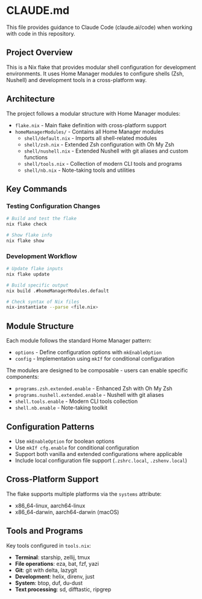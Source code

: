 # CLAUDE.md

This file provides guidance to Claude Code (claude.ai/code) when working with code in this repository.

## Project Overview

This is a Nix flake that provides modular shell configuration for development environments. It uses Home Manager modules to configure shells (Zsh, Nushell) and development tools in a cross-platform way.

## Architecture

The project follows a modular structure with Home Manager modules:

- `flake.nix` - Main flake definition with cross-platform support
- `homeManagerModules/` - Contains all Home Manager modules
  - `shell/default.nix` - Imports all shell-related modules
  - `shell/zsh.nix` - Extended Zsh configuration with Oh My Zsh
  - `shell/nushell.nix` - Extended Nushell with git aliases and custom functions
  - `shell/tools.nix` - Collection of modern CLI tools and programs
  - `shell/nb.nix` - Note-taking tools and utilities

## Key Commands

### Testing Configuration Changes
```bash
# Build and test the flake
nix flake check

# Show flake info
nix flake show
```

### Development Workflow
```bash
# Update flake inputs
nix flake update

# Build specific output
nix build .#homeManagerModules.default

# Check syntax of Nix files
nix-instantiate --parse <file.nix>
```

## Module Structure

Each module follows the standard Home Manager pattern:
- `options` - Define configuration options with `mkEnableOption`
- `config` - Implementation using `mkIf` for conditional configuration

The modules are designed to be composable - users can enable specific components:
- `programs.zsh.extended.enable` - Enhanced Zsh with Oh My Zsh
- `programs.nushell.extended.enable` - Nushell with git aliases
- `shell.tools.enable` - Modern CLI tools collection
- `shell.nb.enable` - Note-taking toolkit

## Configuration Patterns

- Use `mkEnableOption` for boolean options
- Use `mkIf cfg.enable` for conditional configuration
- Support both vanilla and extended configurations where applicable
- Include local configuration file support (`.zshrc.local`, `.zshenv.local`)

## Cross-Platform Support

The flake supports multiple platforms via the `systems` attribute:
- x86_64-linux, aarch64-linux
- x86_64-darwin, aarch64-darwin (macOS)

## Tools and Programs

Key tools configured in `tools.nix`:
- **Terminal**: starship, zellij, tmux
- **File operations**: eza, bat, fzf, yazi
- **Git**: git with delta, lazygit
- **Development**: helix, direnv, just
- **System**: btop, duf, du-dust
- **Text processing**: sd, difftastic, ripgrep
